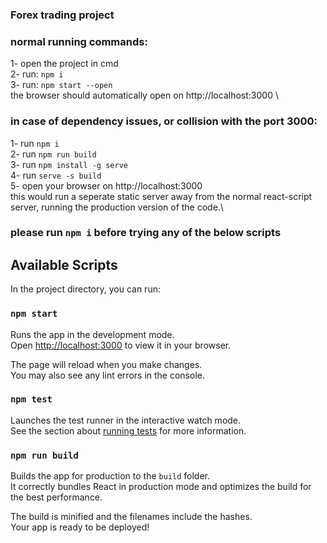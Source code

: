 
### Forex trading project
### normal running commands:
1- open the project in cmd \
2- run: `npm i` \
3- run: `npm start --open` \
the browser should automatically open on http://localhost:3000 \

### in case of dependency issues, or collision with the port 3000:
1- run `npm i` \
2- run `npm run build` \
3- run `npm install -g serve` \
4- run `serve -s build` \
5- open your browser on http://localhost:3000 \
this would run a seperate static server away from the normal react-script server, running the production version of the code.\

### please run `npm i` before trying any of the below scripts

## Available Scripts

In the project directory, you can run:

### `npm start`

Runs the app in the development mode.\
Open [http://localhost:3000](http://localhost:3000) to view it in your browser.

The page will reload when you make changes.\
You may also see any lint errors in the console.

### `npm test`

Launches the test runner in the interactive watch mode.\
See the section about [running tests](https://facebook.github.io/create-react-app/docs/running-tests) for more information.

### `npm run build`

Builds the app for production to the `build` folder.\
It correctly bundles React in production mode and optimizes the build for the best performance.

The build is minified and the filenames include the hashes.\
Your app is ready to be deployed!
